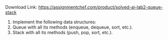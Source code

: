 Download Link: https://assignmentchef.com/product/solved-ai-lab2-queue-stack
<br>



<ol>

 <li>Implement the following data structures:</li>

 <li>Queue with all its methods (enqueue, dequeue, sort, etc.).</li>

 <li>Stack with all its methods (push, pop, sort, etc.).</li>

</ol>